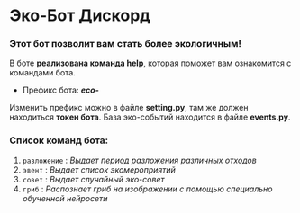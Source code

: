 # Эко-Бот Дискорд

### Этот бот позволит вам стать более экологичным!

В боте **реализована команда help**, которая поможет вам ознакомится с командами бота.
- Префикс бота: ***eco-***

Изменить префикс можно в файле **setting.py**, там же должен находиться **токен бота**.
База эко-событий находится в файле **events.py**.
### Список команд бота:
1. `разложение` :   *Выдает период разложения различных отходов*
2. `эвент` :                       *Выдает список экомероприятий*
3. `совет` :                            *Выдает случайный эко-совет*
2. `гриб` :         *Распознает гриб на изображении с помощью специально обученной нейросети*
